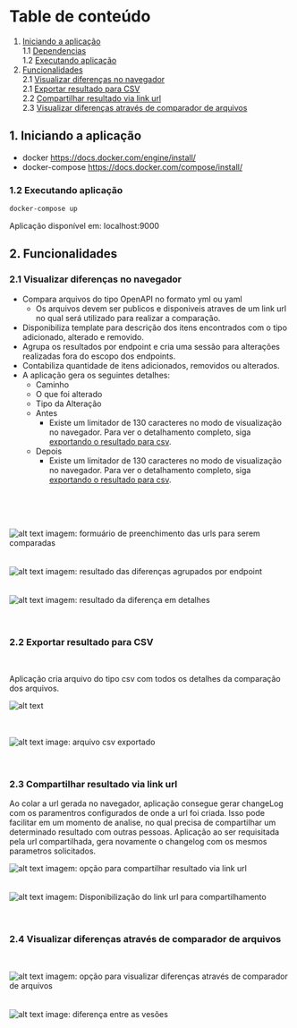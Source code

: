 # Table de conteúdo
1. [Iniciando a aplicação](#anc_1) </br>
    1.1 [Dependencias](#anc_1_1)</br>
    1.2 [Executando aplicação](#anc_1_2)</br>
2. [Funcionalidades](#anc_2)</br>
    2.1 [Visualizar diferenças no navegador](#anc_3)</br>
    2.1 [Exportar resultado para CSV](#anc_3)</br>
    2.2 [Compartilhar resultado via link url](#anc_4)</br>
    2.3 [Visualizar diferenças através de comparador de arquivos](#anc_5)</br>


## 1. Iniciando a aplicação <a name="anc_1"></a>
   -  docker  https://docs.docker.com/engine/install/
   -  docker-compose  https://docs.docker.com/compose/install/

### 1.2 Executando aplicação <a name="anc_1_2"></a>
```bash
docker-compose up
```
Aplicação disponível em: localhost:9000
</br>

## 2. Funcionalidades  <a name="anc_2"></a>
### 2.1 Visualizar diferenças no navegador <a name="anc_2"></a>
- Compara arquivos do tipo OpenAPI no formato yml ou yaml
    - Os arquivos devem ser publicos e disponiveis atraves de um link url no qual será utilizado para realizar a comparação.
- Disponibiliza template para descrição dos itens encontrados com o tipo adicionado, alterado e removido.
- Agrupa os resultados por endpoint e cria uma sessão para alterações realizadas fora do escopo dos endpoints.
- Contabiliza quantidade de itens adicionados, removidos ou alterados.
- A aplicação gera os seguintes detalhes:
    - Caminho
    - O que foi alterado
    - Tipo da Alteração
    - Antes
        - Existe um limitador de 130 caracteres no modo de visualização no navegador. Para ver o detalhamento completo, siga [exportando o resultado para csv](#anc_3).
    - Depois
        - Existe um limitador de 130 caracteres no modo de visualização no navegador. Para ver o detalhamento completo, siga [exportando o resultado para csv](#anc_3).
</br>
</br>
</br>

![alt text](<documents/Screenshot 2024-10-10 at 11.04.31.png>)
imagem: formuário de preenchimento das urls para serem comparadas
</br>
</br>
</br>
![alt text](<documents/Screenshot 2024-10-10 at 11.04.08.png>)
imagem: resultado das diferenças agrupados por endpoint
</br>
</br>
</br>
![alt text](<documents/Screenshot 2024-10-10 at 12.22.56.png>)
imagem: resultado da diferença em detalhes
</br>
</br>
</br>
### 2.2 Exportar resultado para CSV <a name="anc_3"></a>
</br>

Aplicação cria arquivo do tipo csv com todos os detalhes da comparação dos arquivos.
</br>

![alt text](<documents/Screenshot 2024-10-10 at 11.05.43.png>)
</br>
</br>
</br>

![alt text](<documents/Screenshot 2024-10-10 at 11.07.04.png> )
image: arquivo csv exportado
</br>
</br>
</br>
### 2.3 Compartilhar resultado via link url <a name="anc_4"></a>
Ao colar a url gerada no navegador, aplicação consegue gerar changeLog com os paramentros
configurados de onde a url foi criada.
Isso pode facilitar em um momento de analise, no qual precisa de compartilhar um determinado resultado com outras pessoas.
Aplicação ao ser requisitada pela url compartilhada, gera novamente o changelog com os mesmos parametros solicitados.
</br>


![alt text](<documents/Screenshot 2024-10-10 at 11.05.51.png>)
imagem: opção para compartilhar resultado via link url
</br>
</br>
</br>
![alt text](<documents/Screenshot 2024-10-10 at 11.06.12.png>)
imagem: Disponibilização do link url para compartilhamento
</br>
</br>
</br>
### 2.4 Visualizar diferenças através de comparador de arquivos <a name="anc_5"></a>
</br>

![alt text](<documents/Screenshot 2024-10-10 at 11.05.59.png>)
imagem: opção para visualizar diferenças através de comparador de arquivos
</br>
</br>
</br>
![alt text](<documents/Screenshot 2024-10-10 at 11.06.05.png>)
image: diferença entre as vesões
